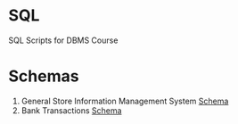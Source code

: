 # SQL
SQL Scripts for DBMS Course 

# Schemas
1. General Store Information Management System [Schema](https://github.com/Evadore/sql/scripts/general_store_information_system.sql)
2. Bank Transactions [Schema](https://github.com/Evadore/sql/scripts/bank_transactions.sql)